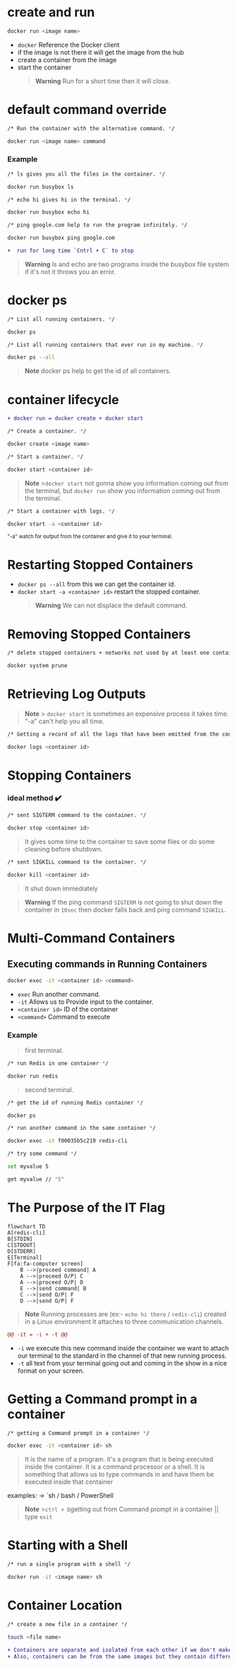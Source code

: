 # create and run

```sh
docker run <image name>
```

- `docker` Reference the Docker client
- if the image is not there it will get the image from the hub
- create a container from the image
- start the container
  > **Warning**
  > Run for a short time then it will close.

# default command override

```sh
/* Run the container with the alternative command. */

docker run <image name> command
```

### Example

```sh
/* ls gives you all the files in the container. */

docker run busybox ls

/* echo hi gives hi in the terminal. */

docker run busybox echo hi

/* ping google.com help to run the program infinitely. */

docker run busybox ping google.com
```

```diff
+  run for long time `Cntrl + C` to stop
```

> **Warning**
> ls and echo are two programs inside the busybox file system if it's not it throws you an error.

# docker ps

```sh
/* List all running containers. */

docker ps

/* List all running containers that ever run in my machine. */

docker ps --all
```

> **Note**
> docker ps help to get the id of all containers.

# container lifecycle

```diff
+ docker run = ducker create + ducker start
```

```sh
/* Create a container. */

docker create <image name>

/* Start a container. */

docker start <container id>
```

> **Note** >`docker start` not gonna show you information coming out from the terminal, but `docker run` show you information coming out from the terminal.

```sh
/* Start a container with logs. */

docker start -a <container id>
```

<sub>"-a" watch for output from the container and give it to your terminal.</sub>

# Restarting Stopped Containers

- `docker ps --all` from this we can get the container id.
- `docker start -a <container id>` restart the stopped container.
  > **Warning**
  > We can not displace the default command.

# Removing Stopped Containers

```sh
/* delete stopped containers + networks not used by at least one container + all dangling images + all build cache */

docker system prune
```

# Retrieving Log Outputs

> **Note** > `docker start` is sometimes an expensive process it takes time. "-a" can't help you all time.

```sh
/* Getting a record of all the logs that have been emitted from the container(inspect the container) */

docker logs <container id>
```

# Stopping Containers

### ideal method :heavy_check_mark:

```sh
/* sent SIGTERM command to the container. */

docker stop <container id>
```

> It gives some time to the container to save some files or do some cleaning before shutdown.

```sh
/* sent SIGKILL command to the container. */

docker kill <container id>
```

> It shut down immediately

> **Warning**
> If the ping command `SIGTERM` is not going to shut down the container in `10sec` then docker falls back and ping command `SIGKILL`.

# Multi-Command Containers

## Executing commands in Running Containers

```sh
docker exec -it <container id> <command>
```

- `exec` Run another command.
- `-it` Allows us to Provide input to the container.
- `<container id>` ID of the container
- `<command>` Command to execute

### Example

> first terminal.

```sh
/* run Redis in one container */

docker run redis
```

> second terminal.

```sh
/* get the id of running Redis container */

docker ps

/* run another command in the same container */

docker exec -it f00035b5c219 redis-cli

/* try some command */

set myvalue 5

get myvalue // "5"
```

# The Purpose of the IT Flag

```mermaid
flowchart TD
A[redis-cli]
B[STDIN]
C[STDOUT]
D[STDERR]
E[Terminal]
F[fa:fa-computer screen]
    B -->|proceed command| A
    A -->|proceed O/P| C
    A -->|proceed O/P| D
    E -->|send command| B
    C -->|send O/P| F
    D -->|send O/P| F
```

> **Note**
> Running processes are (ex:- `echo hi there` / `redis-cli`) created in a Linux environment
> It attaches to three communication channels.

```diff
@@ -it = -i + -t @@
```

- `-i` we execute this new command inside the container we want to attach our terminal to the standard in the channel of that new running process.
- `-t` all text from your terminal going out and coming in the show in a nice format on your screen.

# Getting a Command prompt in a container

```sh
/* getting a Command prompt in a container */

docker exec -it <container id> sh
```

> It is the name of a program. it's a program that is being executed inside the container.
> It is a command processor or a shell.
> It is something that allows us to type commands in and have them be executed inside that container

examples: -> `sh / bash / PowerShell

> **Note** >`ctrl + D`getting out from Command prompt in a container || type `exit`

# Starting with a Shell

```sh
/* run a single program with a shell */

docker run -it <image name> sh
```

# Container Location

```sh
/* create a new file in a container */

touch <file name>
```

```diff
+ Containers are separate and isolated from each other if we don't make a connection between them.
+ Also, containers can be from the same images but they contain different file systems.
```
